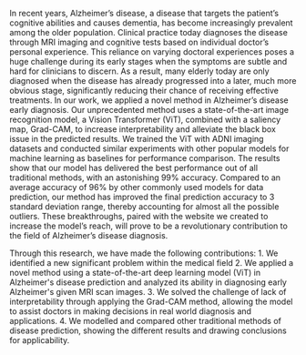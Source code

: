 In recent years, Alzheimer’s disease, a disease that targets the patient’s cognitive abilities and causes dementia, has become increasingly prevalent among the older population. Clinical practice today diagnoses the disease through MRI imaging and cognitive tests based on individual doctor’s personal experience. This reliance on varying doctoral experiences poses a huge challenge during its early stages when the symptoms are subtle and hard for clinicians to discern. As a result, many elderly today are only diagnosed when the disease has already progressed into a later, much more obvious stage, significantly reducing their chance of receiving effective treatments. In our work, we applied a novel method in Alzheimer’s disease early diagnosis. Our unprecedented method uses a state-of-the-art image recognition model, a Vision Transformer (ViT), combined with a saliency map, Grad-CAM, to increase interpretability and alleviate the black box issue in the predicted results. We trained the ViT with ADNI imaging datasets and conducted similar experiments with other popular models for machine learning as baselines for performance comparison. The results show that our model has delivered the best performance out of all traditional methods, with an astonishing 99\% accuracy. Compared to an average accuracy of 96\% by other commonly used models for data prediction, our method has improved the final prediction accuracy to 3 standard deviation range, thereby accounting for almost all the possible outliers. These breakthroughs, paired with the website we created to increase the model’s reach, will prove to be a revolutionary contribution to the field of Alzheimer’s disease diagnosis.


Through this research, we have made the following contributions:
    1. We identified a new significant problem within the medical field
    2. We applied a novel method using a state-of-the-art deep learning model (ViT) in Alzheimer's disease prediction and analyzed its ability in diagnosing early Alzheimer's given  MRI scan images. 
    3. We solved the challenge of lack of interpretability through applying the Grad-CAM method, allowing the model to assist doctors in making decisions in real world diagnosis and applications.
    4. We modelled and compared other traditional methods of disease prediction, showing the different results and drawing conclusions for applicability. 
